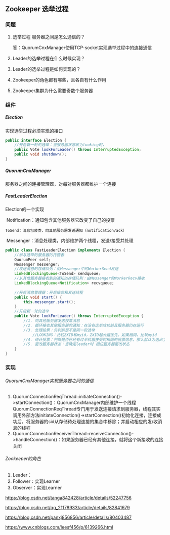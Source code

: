## Zookeeper 选举过程



### 问题

1. 选举过程 服务器之间是怎么通信的？

   答：QuorumCnxManager使用TCP-socket实现选举过程中的连接通信

2. Leader的选举过程在什么时候实现？

3. Leader的选举过程是如何实现的？

4. Zookeeper的角色都有哪些，且各自有什么作用

5. Zookeeper集群为什么需要奇数个服务器

   

### 组件

##### Election

实现选举过程必须实现的接口

```java
public interface Election {
    //开启新一轮的选举：当服务器状态改为looking时，
    public Vote lookForLeader() throws InterruptedException;
    public void shutdown();
}
```

##### QuorumCnxManager

服务器之间的连接管理器，对每对服务器都维护一个连接

##### FastLeaderElection

Election的一个实现

​	Notification：通知包含其他服务器它改变了自己的投票

 	ToSend：消息包装类，向其他服务器发送通知（notification/ack）

​	 Messenger：消息处理类，内部维护两个线程，发送/接受并处理

```java
public class FastLeaderElection implements Election {
    //参与选举的服务器的托管者
    QuorumPeer self;
    Messenger messenger;
    //发送消息的存储队列：由Messenger中的WorkerSend发送
    LinkedBlockingQueue<ToSend> sendqueue;
    //从其他服务器接收到的通知的存储队列：由Messenger的WorkerRecv接收
    LinkedBlockingQueue<Notification> recvqueue;
    
    //开启消息管理器：开启接收和发送线程
    public void start() {
        this.messenger.start();
    }
    //开启新一轮的选举
    public Vote lookForLeader() throws InterruptedException {
        //1. 向其他服务器发送投票消息
        //2. 循环接收其他服务器的通知：在没有选举成功前且服务器仍在运行
        //3. 处理投票：先判断是不是同一轮选举
        	//LOOKING：比较ZXID和myid，ZXID越大越优先，如果相同，比较myid
        //4. 统计投票：判断是否已经有过半机器接受到相同的投票信息，那么就认为选出了leader
        //5. 更改服务器状态：当确定leader时 相应服务器更改状态
    }
}
```

### 实现

###### QuorumCnxManager实现服务器之间的通信

1. QuorumConnectionReqThread::initiateConnection()->startConnection()：QuorumCnxManager内部维护一个线程QuorumConnectionReqThread专门用于发送连接请求到服务器，线程其实调用外部方法initiateConnection()->startConnection()初始化连接，连接成功后，将服务器的sid从存储待处理连接的集合中移除；并启动相应的发/收消息的线程
2. QuorumConnectionReceiverThread::receiveConnection()->handleConnection()：如果服务器已经有其他连接，就将这个新接收的连接关闭

###### Zookeeper的角色

1. Leader：
2. Follower：实现Learner
3. Observer：实现Learner



https://blog.csdn.net/tanga842428/article/details/52247756

https://blog.csdn.net/qq_21178933/article/details/82841679

https://blog.csdn.net/panxj856856/article/details/80403487

https://www.cnblogs.com/leesf456/p/6139266.html